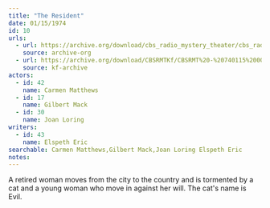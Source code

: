 ```yaml
---
title: "The Resident"
date: 01/15/1974
id: 10
urls: 
  - url: https://archive.org/download/cbs_radio_mystery_theater/cbs_radio_mystery_theater-0001-0050.zip/cbs_radio_mystery_theater-0001-0050%2Fcbsrmt_0010_the_resident.mp3
    source: archive-org
  - url: https://archive.org/download/CBSRMTKf/CBSRMT%20-%20740115%200010%20The%20Resident_kf.mp3
    source: kf-archive
actors:  
  - id: 42
    name: Carmen Matthews  
  - id: 17
    name: Gilbert Mack  
  - id: 30
    name: Joan Loring
writers:  
  - id: 43
    name: Elspeth Eric
searchable: Carmen Matthews,Gilbert Mack,Joan Loring Elspeth Eric
notes:  
---
```

A retired woman moves from the city to the country and is tormented by a cat and a young woman who move in against her will. The cat's name is Evil.